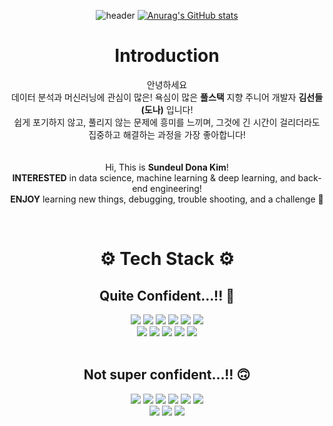 <div align=center>

![header](https://capsule-render.vercel.app/api?type=waving&color=timeGradient&height=220&section=header&text=김선들_SundeulDonaKim&fontSize=50)
[![Anurag's GitHub stats](https://github-readme-stats.vercel.app/api?username=SundeulDonaKim&show_icons=true&count_private=true&hide=issues,contribs&theme=vue)](https://github.com/SundeulDonaKim/)
<br>

# Introduction

  안녕하세요 
  <br>
  데이터 분석과 머신러닝에 관심이 많은! 욕심이 많은 **풀스택** 지향 주니어 개발자 **김선들(도나)** 입니다!
  <br>
  쉽게 포기하지 않고, 풀리지 않는 문제에 흥미를 느끼며, 그것에 긴 시간이 걸리더라도 집중하고 해결하는 과정을 가장 좋아합니다!
  <br>
  <br/> <br/>
  Hi, This is **Sundeul Dona Kim**!
  <br/>
  **INTERESTED** in data science, machine learning & deep learning, and back-end engineering!
  <br/>
  **ENJOY** learning new things, debugging, trouble shooting, and a challenge 🤪
  <br/>
  
  
<br>

# ⚙️ Tech Stack ⚙️

## Quite Confident...!! 🤩 
  
<img src="https://img.shields.io/badge/Python-3776AB?style=flat-square&logo=python&logoColor=white" />
<img src="https://img.shields.io/badge/HTML5-E34F26?style=flat-square&logo=html5&logoColor=white" />
<img src="https://img.shields.io/badge/CSS3-1572B6?style=flat-square&logo=css3&logoColor=white" />
<img src="https://img.shields.io/badge/JavaScript-F7DF1E?style=flat-square&logo=javascript&logoColor=black" />
<img src="https://img.shields.io/badge/Node.js-43853D?style=flat-square&logo=node.js&logoColor=white" />
<img src="https://img.shields.io/badge/Express.js-404D59?style=flat-square" />
<br />
<img src="https://img.shields.io/badge/React-20232A?style=flat-square&logo=react&logoColor=61DAFB" />
<img src="https://img.shields.io/badge/MySQL-00000F?style=flat-square&logo=mysql&logoColor=white" />
<img src="https://img.shields.io/badge/MongoDB-4EA94B?style=flat-square&logo=mongodb&logoColor=white" />
<img src="https://img.shields.io/badge/Amazon_AWS-232F3E?style=flat-square&logo=amazon-aws&logoColor=white" />
<img src="https://img.shields.io/badge/Nginx-009639?style=flat-square&logo=nginx&logoColor=white" />
<br>
<br />

## Not super confident...!! 🙃 
  
<img src="https://img.shields.io/badge/Java-ED8B00?style=flat-square&logo=java&logoColor=white" />
<img src="https://img.shields.io/badge/PHP-777BB4?style=flat-square&logo=php&logoColor=white" />
<img src="https://img.shields.io/badge/Redux-593D88?style=flat-square&logo=redux&logoColor=white" />
<img src="https://img.shields.io/badge/jQuery-0769AD?style=flat-square&logo=jquery&logoColor=white" />
<img src="https://img.shields.io/badge/SQLite-07405E?style=flat-square&logo=sqlite&logoColor=white" />
<img src="https://img.shields.io/badge/Bootstrap-563D7C?style=flat-square&logo=bootstrap&logoColor=white" />
<br />
<img src="https://img.shields.io/badge/Microsoft_Access-A4373A?style=flat-square&logo=microsoft-access&logoColor=white" />
<img src="https://img.shields.io/badge/Selenium-43B02A?style=flat-square&logo=Selenium&logoColor=white" />
<img src="https://img.shields.io/badge/Apache-231F20?style=flat-square&logo=apache-kafka&logoColor=white" />
  

